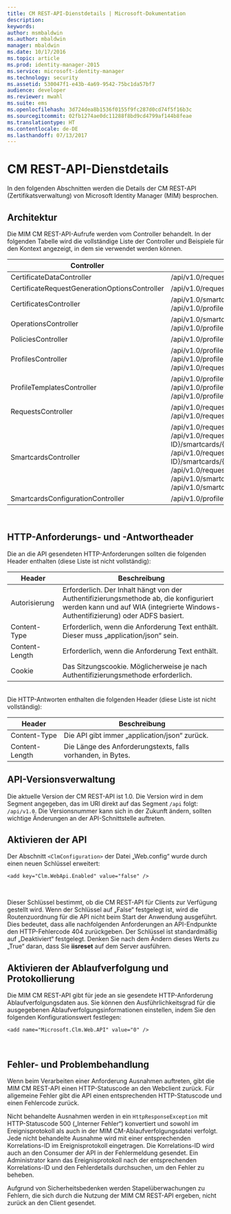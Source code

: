 ```yaml
---
title: CM REST-API-Dienstdetails | Microsoft-Dokumentation
description: 
keywords: 
author: msmbaldwin
ms.author: mbaldwin
manager: mbaldwin
ms.date: 10/17/2016
ms.topic: article
ms.prod: identity-manager-2015
ms.service: microsoft-identity-manager
ms.technology: security
ms.assetid: 530047f1-e43b-4a69-9542-75bc1da57bf7
audience: developer
ms.reviewer: mwahl
ms.suite: ems
ms.openlocfilehash: 3d724dea8b1536f0155f9fc287d0cd74f5f16b3c
ms.sourcegitcommit: 02fb1274ae0dc11288f8bd9cd4799af144b8feae
ms.translationtype: HT
ms.contentlocale: de-DE
ms.lasthandoff: 07/13/2017
---
```

# <a name="cm-rest-api-service-details"></a>CM REST-API-Dienstdetails
In den folgenden Abschnitten werden die Details der CM REST-API (Zertifikatsverwaltung) von Microsoft Identity Manager (MIM) besprochen.

## <a name="architecture"></a>Architektur 
Die MIM CM REST-API-Aufrufe werden vom Controller behandelt. In der folgenden Tabelle wird die vollständige Liste der Controller und Beispiele für den Kontext angezeigt, in dem sie verwendet werden können.

Controller| Beispielroute
----------|-------------
CertificateDataController| /api/v1.0/requests/{requestid}/certificatedata /
CertificateRequestGenerationOptionsController| /api/v1.0/requests/{requestid}/certificaterequestgenerationoptions
CertificatesController| /api/v1.0/smartcards/{Smartcard-ID}/certificates <br/> /api/v1.0/profiles/{Profil-ID}/certificates
OperationsController| /api/v1.0/smartcards/{Smartcard-ID}/operations <br/> /api/v1.0/profiles/{Profil-ID}/operations
PoliciesController| /api/v1.0/profiletemplates/{profiletemplateid}/policies/{id}
ProfilesController| /api/v1.0/profiles/{ID} <br/> /api/v1.0/profiles <br/> /api/v1.0/requests/{Anforderungs-ID}/profiles/{ID}
ProfileTemplatesController| /api/v1.0/profiletemplates/{ID} <br/> /api/v1.0/profiletemplates <br/> /api/v1.0/profiletemplates/{profiletemplateid}/policies/{id}
RequestsController| /api/v1.0/requests/{ID} <br/> /api/v1.0/requests
SmartcardsController| /api/v1.0/requests/{Anforderungs-ID}/smartcards/{ID}/diversifiedkey <br/> /api/v1.0/requests/{Anforderungs-ID}/smartcards/{ID}/serverproposedpin <br/> /api/v1.0/requests/{Anforderungs-ID}/smartcards/{ID}/authenticationresponse <br/> /api/v1.0/requests/{Anforderungs-ID}/smartcards/{ID} <br/> /api/v1.0/smartcards/{ID} <br/> /api/v1.0/smartcards
SmartcardsConfigurationController| /api/v1.0/profiletemplates/{profiletemplateid}/configuration/smartcards
<br/>

## <a name="http-request-and-response-headers"></a>HTTP-Anforderungs- und -Antwortheader

Die an die API gesendeten HTTP-Anforderungen sollten die folgenden Header enthalten (diese Liste ist nicht vollständig):

Header | Beschreibung
-------|------------
Autorisierung | Erforderlich. Der Inhalt hängt von der Authentifizierungsmethode ab, die konfiguriert werden kann und auf WIA (integrierte Windows-Authentifizierung) oder ADFS basiert.
Content-Type | Erforderlich, wenn die Anforderung Text enthält. Dieser muss „application/json“ sein.
Content-Length | Erforderlich, wenn die Anforderung Text enthält. 
Cookie | Das Sitzungscookie. Möglicherweise je nach Authentifizierungsmethode erforderlich.
<br/>
Die HTTP-Antworten enthalten die folgenden Header (diese Liste ist nicht vollständig):

Header | Beschreibung
-------|------------
Content-Type | Die API gibt immer „application/json“ zurück.
Content-Length | Die Länge des Anforderungstexts, falls vorhanden, in Bytes.


## <a name="api-versioning"></a>API-Versionsverwaltung 
Die aktuelle Version der CM REST-API ist 1.0. Die Version wird in dem Segment angegeben, das im URI direkt auf das Segment `/api` folgt: `/api/v1.0`. Die Versionsnummer kann sich in der Zukunft ändern, sollten wichtige Änderungen an der API-Schnittstelle auftreten.


## <a name="enabling-the-api"></a>Aktivieren der API 
Der Abschnitt `<ClmConfiguration>` der Datei „Web.config“ wurde durch einen neuen Schlüssel erweitert:

```
<add key="Clm.WebApi.Enabled" value="false" />
```
<br/>

Dieser Schlüssel bestimmt, ob die CM REST-API für Clients zur Verfügung gestellt wird. Wenn der Schlüssel auf „False“ festgelegt ist, wird die Routenzuordnung für die API nicht beim Start der Anwendung ausgeführt. Dies bedeutet, dass alle nachfolgenden Anforderungen an API-Endpunkte den HTTP-Fehlercode 404 zurückgeben. Der Schlüssel ist standardmäßig auf „Deaktiviert“ festgelegt.
Denken Sie nach dem Ändern dieses Werts zu „True“ daran, dass Sie **iisreset** auf dem Server ausführen.

## <a name="enabling-tracing-and-logging"></a>Aktivieren der Ablaufverfolgung und Protokollierung 
Die MIM CM REST-API gibt für jede an sie gesendete HTTP-Anforderung Ablaufverfolgungsdaten aus. Sie können den Ausführlichkeitsgrad für die ausgegebenen Ablaufverfolgungsinformationen einstellen, indem Sie den folgenden Konfigurationswert festlegen:

```
<add name="Microsoft.Clm.Web.API" value="0" />
```
<br/>

## <a name="error-handling-and-troubleshooting"></a>Fehler- und Problembehandlung 
Wenn beim Verarbeiten einer Anforderung Ausnahmen auftreten, gibt die MIM CM REST-API einen HTTP-Statuscode an den Webclient zurück. Für allgemeine Fehler gibt die API einen entsprechenden HTTP-Statuscode und einen Fehlercode zurück. 

Nicht behandelte Ausnahmen werden in ein `HttpResponseException` mit HTTP-Statuscode 500 („Interner Fehler“) konvertiert und sowohl im Ereignisprotokoll als auch in der MIM CM-Ablaufverfolgungsdatei verfolgt. Jede nicht behandelte Ausnahme wird mit einer entsprechenden Korrelations-ID im Ereignisprotokoll eingetragen. Die Korrelations-ID wird auch an den Consumer der API in der Fehlermeldung gesendet. Ein Administrator kann das Ereignisprotokoll nach der entsprechenden Korrelations-ID und den Fehlerdetails durchsuchen, um den Fehler zu beheben.

Aufgrund von Sicherheitsbedenken werden Stapelüberwachungen zu Fehlern, die sich durch die Nutzung der MIM CM REST-API ergeben, nicht zurück an den Client gesendet.

